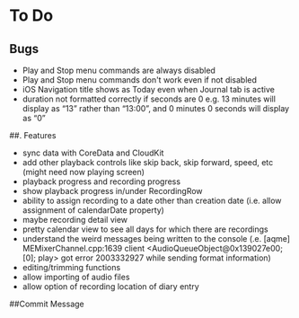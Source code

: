 #  To Do

##  Bugs

* Play and Stop menu commands are always disabled
* Play and Stop menu commands don't work even if not disabled
* iOS Navigation title shows as Today even when Journal tab is active
* duration not formatted correctly if seconds are 0 e.g. 13 minutes will display as “13” rather than “13:00”, and 0 minutes 0 seconds will display as “0”

##. Features

* sync data with CoreData and CloudKit
* add other playback controls like skip back, skip forward, speed, etc (might need now playing screen)
* playback progress and recording progress
* show playback progress in/under RecordingRow
* ability to assign recording to a date other than creation date (i.e. allow assignment of calendarDate property)
* maybe recording detail view
* pretty calendar view to see all days for which there are recordings
* understand the weird messages being written to the console (.e. [aqme]        MEMixerChannel.cpp:1639  client <AudioQueueObject@0x139027e00; [0]; play> got error 2003332927 while sending format information)
* editing/trimming functions
* allow importing of audio files
* allow option of recording location of diary entry

##Commit Message

